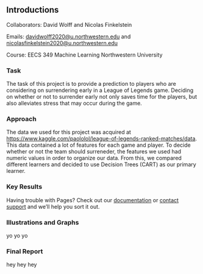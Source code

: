 ## Introductions

Collaborators: David Wolff and Nicolas Finkelstein

Emails: davidwolff2020@u.northwestern.edu and nicolasfinkelstein2020@u.northwestern.edu

Course: EECS 349 Machine Learning Northwestern University

### Task

The task of this project is to provide a prediction to players who are considering on surrendering early in a League of Legends game. Deciding on whether or not to surrender early not only saves time for the players, but also alleviates stress that may occur during the game.


### Approach

The data we used for this project was acquired at https://www.kaggle.com/paololol/league-of-legends-ranked-matches/data. This data contained a lot of features for each game and player. To decide whether or not the team should surreneder, the features we used had numeric values in order to organize our data. From this, we compared different learners and decided to use Decision Trees (CART) as our primary learner.

### Key Results

Having trouble with Pages? Check out our [documentation](https://help.github.com/categories/github-pages-basics/) or [contact support](https://github.com/contact) and we’ll help you sort it out.

### Illustrations and Graphs

yo yo yo

### Final Report

hey hey hey
